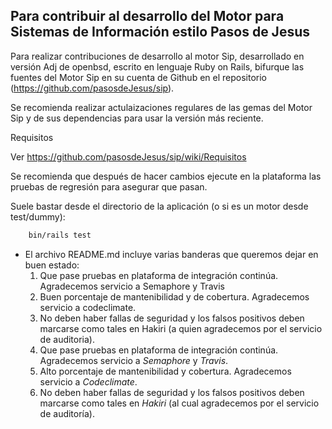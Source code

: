 

## Para contribuir al desarrollo del Motor para Sistemas de Información estilo Pasos de Jesus ##

Para realizar contribuciones de desarrollo al motor Sip, desarrollado en versión Adj de openbsd, escrito en lenguaje Ruby on Rails, bifurque las fuentes del Motor Sip en su cuenta de Github en el repositorio (https://github.com/pasosdeJesus/sip).

Se recomienda realizar actulaizaciones regulares de las gemas del Motor Sip y de sus dependencias para usar la versión más reciente. 

Requisitos

Ver https://github.com/pasosdeJesus/sip/wiki/Requisitos


Se recomienda que después de hacer cambios ejecute en la plataforma las pruebas de regresión para asegurar que pasan.

Suele bastar desde el directorio de la aplicación (o si es un motor
	desde test/dummy):
```sh
	bin/rails test
```
* El archivo README.md incluye varias banderas que queremos dejar en buen estado:
  1. Que pase pruebas en plataforma de integración continúa.  Agradecemos servicio a Semaphore y Travis
  2. Buen porcentaje de mantenibilidad y de cobertura. Agradecemos servicio a codeclimate.
  3. No deben haber fallas de seguridad y los falsos positivos deben marcarse como tales en Hakiri (a quien agradecemos por el servicio de auditoria).
  1. Que pase pruebas en plataforma de integración continúa. Agradecemos servicio a _Semaphore_ y _Travis_.
  2. Alto porcentaje de mantenibilidad y cobertura. Agradecemos servicio a _Codeclimate_.
  3. No deben haber fallas de seguridad y los falsos positivos deben marcarse como tales en _Hakiri_ (al cual agradecemos por el servicio de auditoría).

